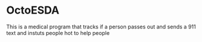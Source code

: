 # OctoESDA
This is a medical program that tracks if a person passes out and sends a 911 text and instuts people hot to help people
